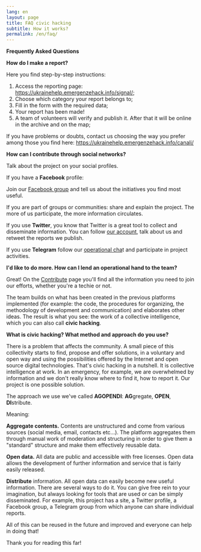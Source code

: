 ```yaml
---
lang: en
layout: page
title: FAQ civic hacking
subtitle: How it works?
permalink: /en/faq/
---
```


**Frequently Asked Questions**

**How do I make a report?**

Here you find step-by-step instructions:

1. Access the reporting page: https://ukrainehelp.emergenzehack.info/signal/;
2. Choose which category your report belongs to;
3. Fill in the form with the required data;
4. Your report has been made!
5. A team of volunteers will verify and publish it. After that it will be online in the archive and on the map;

If you have problems or doubts, contact us choosing the way you prefer among those you find here: https://ukrainehelp.emergenzehack.info/canali/

**How can I contribute through social networks?**

Talk about the project on your social profiles.

If you have a **Facebook** profile:

Join our [Facebook group](https://www.facebook.com/groups/{{site.author.facebook}}) and tell us about the initiatives you find most useful.

If you are part of groups or communities: share and explain the project. The more of us participate, the more information circulates.

If you use **Twitter**, you know that Twitter is a great tool to collect and disseminate information. You can follow [our account](https://twitter.com/{{site.author.twitter}}), talk about us and retweet the reports we publish.

If you use **Telegram** follow our [operational cha](https://t.me/ukraineinfohelp)t and participate in project activities.

**I'd like to do more. How can I lend an operational hand to the team?**

Great! On the [Contribute](https://ukrainehelp.emergenzehack.info/contribuisci/) page you'll find all the information you need to join our efforts, whether you're a techie or not.

The team builds on what has been created in the previous platforms implemented (for example: the code, the procedures for organizing, the methodology of development and communication) and elaborates other ideas. The result is what you see: the work of a collective intelligence, which you can also call **civic hacking**.

**What is civic hacking? What method and approach do you use?**

There is a problem that affects the community. A small piece of this collectivity starts to find, propose and offer solutions, in a voluntary and open way and using the possibilities offered by the Internet and open source digital technologies. That's civic hacking in a nutshell. It is collective intelligence at work. In an emergency, for example, we are overwhelmed by information and we don't really know where to find it, how to report it. Our project is one possible solution.

The approach we use we've called **AGOPENDI**: **AG**gregate, **OPEN**, **DI**stribute. 

Meaning:

**Aggregate **contents**.** Contents are unstructured and come from various sources (social media, email, contacts etc...). The platform aggregates them through manual work of moderation and structuring in order to give them a "standard" structure and make them effectively reusable data.

**Open **data**.** All data are public and accessible with free licenses. Open data allows the development of further information and service that is fairly easily released.

**Distribute** information. All open data can easily become new useful information. There are several ways to do it. You can give free rein to your imagination, but always looking for tools that are used or can be simply disseminated. For example, this project has a site, a Twitter profile, a Facebook group, a Telegram group from which anyone can share individual reports.

All of this can be reused in the future and improved and everyone can help in doing that!

Thank you for reading this far!
